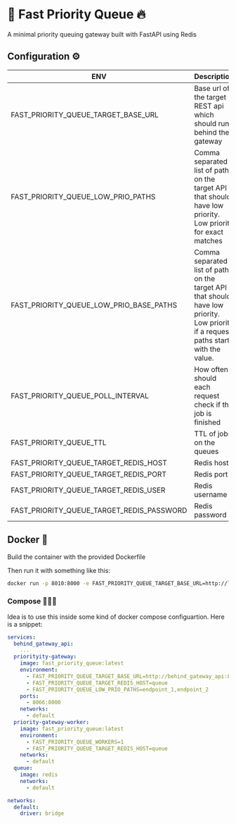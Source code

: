 # 🚀 Fast Priority Queue 🔥

A minimal priority queuing gateway built with FastAPI using Redis

## Configuration ⚙️

| ENV                                       | Description                                                                                                                           | Required | Default   |
|-------------------------------------------|---------------------------------------------------------------------------------------------------------------------------------------|----------|-----------|
| FAST_PRIORITY_QUEUE_TARGET_BASE_URL       | Base url of the target REST api which should run behind the gateway                                                                   | x        |           |
| FAST_PRIORITY_QUEUE_LOW_PRIO_PATHS        | Comma separated list of paths on the target API that should have low priority. Low priority for exact matches                         |          | None      |
| FAST_PRIORITY_QUEUE_LOW_PRIO_BASE_PATHS   | Comma separated list of paths on the target API that should have low priority. Low priority if a request paths starts with the value. |          | None      |
| FAST_PRIORITY_QUEUE_POLL_INTERVAL         | How often should each request check if the job is finished                                                                            |          | 1.0       |
| FAST_PRIORITY_QUEUE_TTL                   | TTL of jobs on the queues                                                                                                             |          | 300       |
| FAST_PRIORITY_QUEUE_TARGET_REDIS_HOST     | Redis host                                                                                                                            |          | localhost |
| FAST_PRIORITY_QUEUE_TARGET_REDIS_PORT     | Redis port                                                                                                                            |          | 6379      |
| FAST_PRIORITY_QUEUE_TARGET_REDIS_USER     | Redis username                                                                                                                        |          | None      |
| FAST_PRIORITY_QUEUE_TARGET_REDIS_PASSWORD | Redis password                                                                                                                        |          | None      |

## Docker 🐳

Build the container with the provided Dockerfile

Then run it with something like this:

```bash
docker run -p 8010:8000 -e FAST_PRIORITY_QUEUE_TARGET_BASE_URL=http://localhost:8011 -e FAST_PRIORITY_QUEUE_TARGET_REDIS_HOST=localhost fast_priority_queue:latest
```


### Compose 🐳🐳🐳

Idea is to use this inside some kind of docker compose configuartion. Here is a snippet:

```yml
services:
  behind_gateway_api:
    ...
  priorityity-gateway:
    image: fast_priority_queue:latest
    environment:
      - FAST_PRIORITY_QUEUE_TARGET_BASE_URL=http://behind_gateway_api:8000
      - FAST_PRIORITY_QUEUE_TARGET_REDIS_HOST=queue
      - FAST_PRIORITY_QUEUE_LOW_PRIO_PATHS=endpoint_1,endpoint_2
    ports:
      - 8066:8000
    networks:
      - default
  priority-gateway-worker:
    image: fast_priority_queue:latest
    environment:
      - FAST_PRIORITY_QUEUE_WORKERS=1
      - FAST_PRIORITY_QUEUE_TARGET_REDIS_HOST=queue
    networks:
      - default
  queue:
    image: redis
    networks:
      - default

networks:
  default:
    driver: bridge

```
